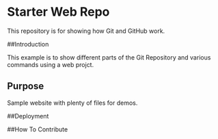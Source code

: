 # Starter Web Repo

This repository is for showing how Git and GitHub work.

##Introduction

This example is to show different parts of the Git Repository and various commands using a web projct.

## Purpose

Sample website with plenty of files for demos.

##Deployment

##How To Contribute